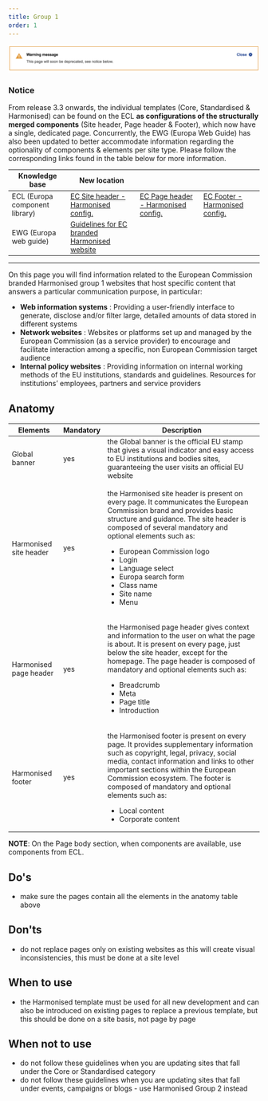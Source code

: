 ```yaml
---
title: Group 1
order: 1
---
```


![](/cms-images/screenshot-2022-04-13-at-11.40.03.png)

### Notice

From release 3.3 onwards, the individual templates (Core, Standardised & Harmonised) can be found on the ECL **as configurations of the structurally merged components** (Site header, Page header & Footer), which now have a single, dedicated page. Concurrently, the EWG (Europa Web Guide) has also been updated to better accommodate information regarding the optionality of components & elements per site type. Please follow the corresponding links found in the table below for more information.

| Knowledge base                 | New location                                                                                                                                                                                                        |                                                                                                                           |                                                                                                                 |
| ------------------------------ | ------------------------------------------------------------------------------------------------------------------------------------------------------------------------------------------------------------------- | ------------------------------------------------------------------------------------------------------------------------- | --------------------------------------------------------------------------------------------------------------- |
| ECL (Europa component library) | [EC Site header - Harmonised config.](https://citnet.tech.ec.europa.eu/CITnet/confluence/pages/viewpage.action?pageId=1092071063https://ec.europa.eu/component-library/ec/components/site-header/usage/#harmonised) | [EC Page header - Harmonised config.](https://ec.europa.eu/component-library/ec/components/page-header/usage/#harmonised) | [EC Footer - Harmonised config.](https://ec.europa.eu/component-library/ec/components/footer/usage/#harmonised) |
| EWG (Europa web guide)         | [Guidelines for EC branded Harmonised website](https://wikis.ec.europa.eu/display/WEBGUIDE/EC+branded+harmonised+websites+design)                                                                                   |                                                                                                                           |                                                                                                                 |

---

On this page you will find information related to the European Commission
branded Harmonised group 1 websites that host specific
content that answers a particular communication purpose, in particular:

- **Web information systems** : Providing a user-friendly
  interface to generate, disclose and/or filter large, detailed amounts of data stored in different systems
- **Network websites** : Websites or platforms set up and managed
  by the European Commission (as a service provider) to encourage and
  facilitate interaction among a specific, non European Commission target
  audience
- **Internal policy websites** : Providing information on
  internal working methods of the EU institutions, standards and guidelines.
  Resources for institutions’ employees, partners and service providers

## Anatomy

| Elements                                                                                                           | Mandatory | Description                                                                                                                                                                                                                                                                                                                                                                                       |
| ------------------------------------------------------------------------------------------------------------------ | --------- | ------------------------------------------------------------------------------------------------------------------------------------------------------------------------------------------------------------------------------------------------------------------------------------------------------------------------------------------------------------------------------------------------- |
| <Link to="https://webgate.ec.europa.eu/fpfis/wikis/display/webtools/Global+banner" standalone>Global banner</Link> | yes       | the Global banner is the official EU stamp that gives a visual indicator and easy access to EU institutions and bodies sites, guaranteeing the user visits an official EU website                                                                                                                                                                                                                 |
| <Link to="/ec/harmonised-templates/site-header/group1/" standalone>Harmonised site header</Link>                   | yes       | <p>the Harmonised site header is present on every page. It communicates the European Commission brand and provides basic structure and guidance. The site header is composed of several mandatory and optional elements such as:</p><ul><li>European Commission logo</li><li>Login</li><li>Language select</li><li>Europa search form</li><li>Class name</li><li>Site name</li><li>Menu</li></ul> |
| <Link to="/ec/harmonised-templates/page-header/group1/" standalone>Harmonised page header</Link>                   | yes       | <p>the Harmonised page header gives context and information to the user on what the page is about. It is present on every page, just below the site header, except for the homepage. The page header is composed of mandatory and optional elements such as:</p><ul><li>Breadcrumb</li><li>Meta</li><li>Page title</li><li>Introduction</li></ul>                                                 |
| <Link to="/ec/harmonised-templates/footer/group1/" standalone>Harmonised footer</Link>                             | yes       | <p>the Harmonised footer is present on every page. It provides supplementary information such as copyright, legal, privacy, social media, contact information and links to other important sections within the European Commission ecosystem. The footer is composed of mandatory and optional elements such as:</p><ul><li>Local content</li><li>Corporate content</li></ul>                     |

**NOTE**: On the Page body section, when components are available, use components from ECL.

## Do's

- make sure the pages contain all the elements in the anatomy table above

## Don'ts

- do not replace pages only on existing websites as this will create visual inconsistencies, this must be done at a site level

## When to use

- the Harmonised template must be used for all new development and can also be introduced on existing pages to replace a previous template, but this should be done on a site basis, not page by page

## When not to use

- do not follow these guidelines when you are updating sites that fall under the <Link to="/ec/core-template/">Core</Link> or <Link to="/ec/standardised-template/">Standardised</Link> category
- do not follow these guidelines when you are updating sites that fall under events, campaigns or blogs - use <Link to="/ec/harmonised-templates/group2/">Harmonised Group 2</Link> instead
